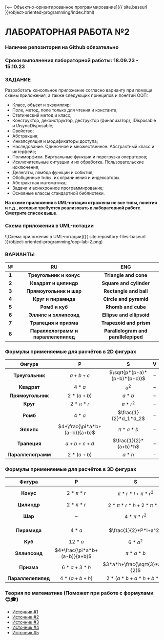 [⟵ Объектно-ориентированное программирование]({{ site.baseurl }}/object-oriented-programming/index.html)

# **ЛАБОРАТОРНАЯ РАБОТА №2**

### **Наличие репозитория на Github обязательно**

### **Сроки выполнения лабораторной работы: 18.09.23 - 15.10.23**

### **ЗАДАНИЕ**

Разработать консольное приложение согласно варианту при помощи схемы приложения, а также следующих принципов и понятий ООП:
*	Класс, объект и экземпляр;
*	Поле, метод, поле только для чтения и константа;
*	Статический метод и класс;
*	Конструктор, деконструктор, деструктор (финализатор), IDisposable и IAsyncDisposable;
*	Свойство;
*	Абстракция;
*	Инкапсуляция и модификаторы доступа;
*	Наследование. Одиночное и множественное. Абстрактный класс и интерфейс;
*	Полиморфизм. Виртуальные функции и перегрузка операторов;
*	Исключительные ситуации и их обработка. Пользовательские исключения;
*	Делегаты, лямбда функции и события;
*	Обобщенные типы, их ограничения и индексаторы.
*   Абстрактная математика;
*	Задачи и асинхронное программирование;
*   Основные классы стандартной библиотеки.

**На схеме приложения в UML-нотации отражены не все типы, понятия и т.д., которые требуется реализовать в лабораторной работе. Смотрите список выше.**

### **Схема приложения в UML-нотации**

![Схема приложения в UML-нотации]({{ site.repository-files-baseurl }}/object-oriented-programming/oop-lab-2.png)

### **ВАРИАНТЫ**

| № | RU | ENG |
|:-:|:-:|:-:|
| **1** | **Треугольник и конус** | **Triangle and cone** |
| **2** | **Квадрат и цилиндр** | **Square  and cylinder** |
| **3** | **Прямоугольник и шар** | **Rectangle and ball** |
| **4** | **Круг и пирамида** | **Circle and pyramid** |
| **5** | **Ромб и куб** | **Rhomb and cube** |
| **6** | **Эллипс и эллипсоид** | **Ellipse and ellipsoid** |
| **7** | **Трапеция и призма** | **Trapezoid and prism** |
| **8** | **Параллелограмм и параллелепипед** | **Parallelogram and parallelepiped** |

### **Формулы применяемые для расчётов в 2D фигурах**

| **Фигура** | **P** | **S** | **V** |
|:-:|:-:|:-:|:-:|
| **Треугольник** | $a+b+c$ | $\sqrt{p*(p-a)*(p-b)*(p-c)}$ | $-$ |
| **Квадрат** | $4*a$ | $a^2$ | $-$ |
| **Прямоугольник** | $2*(a+b)$ | $a*b$ | $-$ |
| **Круг** | $2*\pi*r$ | $\pi*r^2$ | $-$ |
| **Ромб** | $4*a$ | $\frac{1}{2}*d_1*d_2$ | $-$ |
| **Эллипс** | $4*\frac{\pi*a*b+(a-b)}{a+b}$ | $\pi*a*b$ | $-$ |
| **Трапеция** | $a+b+c+d$ | $\frac{1}{2}*(a+b)*h$ | $-$ |
| **Параллелограмм** | $2*(a+b)$ | $a*h$ | $-$ |

### **Формулы применяемые для расчётов в 3D фигурах**

| **Фигура** | **P** | **S** | **V** |
|:-:|:-:|:-:|:-:|
| **Конус** | $2*\pi*r$ | $\pi*r*l+\pi*r^2$ | $\frac{1}{3}*\pi*r^2*h$ |
| **Цилиндр** | $2*\pi*r$  | $2*\pi*r*h+2*\pi*r^2$ | $\pi*r^2*h$ |
| **Шар** | $-$ | $4*\pi*r^2$ | $\frac{4}{3}*\pi*r^3$ |
| **Пирамида** | $4*a$ | $\frac{1}{2}*P*l+a^2$ | $\frac{1}{3}*a^2*h$ |
| **Куб** | $12*a$ | $6*a^2$ | $a^3$ |
| **Эллипсоид** | $4*\frac{\pi*a*b+(a-b)}{a+b}$ | $\pi*a*b$ | $\frac{4}{3}\pi*a*b*c$ |
| **Призма** | $6*a+3*h$ | $3*a*h+\frac{\sqrt{3}*a^2}{2}$ | $\frac{\sqrt{3}*a^2}{4}*h$ |
| **Параллелепипед** | $4*(a+b+h)$ | $2*(a*b+a*h+b*h)$ | $a*b*h$ |

### **Теория по математике (Поможет при работе с формулами 😊🎓)**
* [Источник #1](https://ru.onlinemschool.com/math/assistance/)
* [Источник #2](https://www.webmath.ru/poleznoe/formules_15_12.php)
* [Источник #3](https://geleot.ru/education/math/geometry/volume/ellipsoid)
* [Источник #4](https://mnogogranniki.ru/pravilnaya-treugolnaya-prizma.html)
* [Источник #5](https://matematikalegko.ru/piramidi/pravilnye-piramidy-ploshhad-poverxnosti.html)

